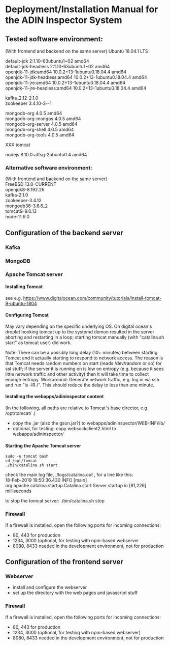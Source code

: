 # Deployment/Installation Manual for the ADIN Inspector System

## Tested software environment:
(With frontend and backend on the same server)
Ubuntu 18.04.1 LTS

default-jdk 2:1.10-63ubuntu1\~02 amd64  
default-jdk-headless 2:1.10-63ubuntu1\~02 amd64  
openjdk-11-jdk:amd64 10.0.2+13-1ubuntu0.18.04.4 amd64  
openjdk-11-jdk-headless:amd64     10.0.2+13-1ubuntu0.18.04.4 amd64  
openjdk-11-jre:amd64 10.0.2+13-1ubuntu0.18.04.4 amd64  
openjdk-11-jre-headless:amd64 10.0.2+13-1ubuntu0.18.04.4 amd64  
  
kafka_2.12-2.1.0   
zookeeper 3.4.10-3--1  
  
mongodb-org 4.0.5 amd64  
mongodb-org-mongos 4.0.5 amd64  
mongodb-org-server 4.0.5 amd64  
mongodb-org-shell 4.0.5 amd64  
mongodb-org-tools 4.0.5 amd64  
  
XXX tomcat  
  
nodejs 8.10.0~dfsg-2ubuntu0.4 amd64  
  
  
### Alternative software environment:
(With frontend and backend on the same server)  
FreeBSD 13.0-CURRENT  
openjdk8-8.192.26  
kafka-2.1.0  
zookeeper-3.4.12  
mongodb36-3.6.6_2  
tomcat9-9.0.13  
node-11.9.0  


## Configuration of the backend server
### Kafka

### MongoDB

### Apache Tomcat server
#### Installing Tomcat
see e.g.
 https://www.digitalocean.com/community/tutorials/install-tomcat-9-ubuntu-1804

#### Configuring Tomcat
May vary depending on the specific underlying OS.
On digital ocean's droplet hooking tomcat up to the systemd demon resulted in the server aborting and restarting in a loop; starting tomcat manually (with "catalina.sh start" as tomcat user) did work.

Note: There can be a possibly long delay (10+ minutes) between starting Tomcat and it actually starting to respond to network access. The reason is that Tomcat needs random numbers on start (reads /dev/random or so) for ssl stuff; if the server it is running on is low on entropy (e.g. because it sees little network traffic and other activity) then it will take time to collect enough entropy.
Workaround: Generate network traffic, e.g. log in via ssh and run "ls -lR /". This should reduce the delay to less than one minute.


#### Installing the webapps/adininspector content
(In the following, all paths are relative to Tomcat's base director, e.g. /opt/tomcat/ .)

- copy the .jar (also the gson.jar?) to webapps/adininspector/WEB-INF/lib/
- optional, for testing: copy websockclient2.html to webapps/adininspector/

#### Starting the Apache Tomcat server
    sudo -u tomcat bash
    cd /opt/tomcat
    ./bin/catalina.sh start

check the main log file, ./logs/catalina.out , for a line like this:  
    18-Feb-2019 19:50:36.430 INFO [main] org.apache.catalina.startup.Catalina.start Server startup in [81,226] milliseconds

to stop the tomcat server:
    ./bin/catalina.sh stop


### Firewall
If a firewall is installed, open the following ports for incoming connections:
- 80, 443 for production
- 1234, 3000 (optional, for testing with npm-based webserver
- 8080, 8433 needed in the development environment, not for production

## Configuration of the frontend server
### Webserver
- install and configure the webserver
- set up the directory with the web pages and javascript stuff

### Firewall
If a firewall is installed, open the following ports for incoming connections:
- 80, 443 for production
- 1234, 3000 (optional, for testing with npm-based webserver)
- 8080, 8433 needed in the development environment, not for production

